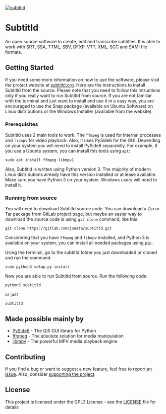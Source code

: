 [![subtitld](https://snapcraft.io/subtitld/badge.svg)](https://snapcraft.io/subtitld)

# Subtitld

An open source software to create, edit and transcribe subtitles. It is able to work with SRT, SSA, TTML, SBV, DFXP, VTT, XML, SCC and SAMI file formats.

## Getting Started

If you need some more information on how to use the software, please visit the project website at [subtitld.org](https://subtitld.org). Here are the instructions to install Subtitld from the source. Please note that you need to follow this intructions only if you really want to run Subtitld from source. If you are not familiar with the terminal and just want to install and use it in a easy way, you are encouraged to use the Snap package (available on Ubuntu Software) on Linux distributions or the Windows Installer (available from the website).

### Prerequisites

Subtitld uses 2 main tools to work. The `ffmpeg` is used for internal processes and `libmpv` for video playback. Also, it uses PySide6 for the GUI. Depending on your system you will need to install PySide6 separatelly. For example, if you use a Ubuntu system, you can install this tools using `apt`:

```
sudo apt install ffmpeg libmpv1
```

Also, Subtitld is written using Python version 3. The majority of modern Linux distributions already have this version installed or at lease available. Make sure you have Python 3 on your system. Windows users will need to install it.

### Running from source

You will need to download Subtitld source code. You can download a Zip or Tar package from GitLab project page, but maybe an easier way to download the source code is using `git clone` command, like this:

```
git clone https://gitlab.com/jonata/subtitld.git
```

Considering that you have `ffmpeg` and `libmpv` installed, and Python 3 is available on your system, you can install all needed packages using `pip`.

Using the terminal, go to the subtitld folder you just downloaded or cloned and run the command:

```
sudo python3 setup.py install
```

Now you are able to run Subtitld from source. Run the following code:

```
python3 subtitld
```

or just

```
subtitld
```

## Made possible mainly by

* [PySide6](https://www.riverbankcomputing.com/software/pyqt/) - The Qt5 GUI library for Python
* [ffmpeg](https://ffmpeg.org/) - The absolute solution for media manipulation
* [libmpv](https://github.com/mpv-player/mpv) - The powerful MPV media playback engine

## Contributing

If you find a bug or want to suggest a new feature, feel free to [report an issue](https://gitlab.com/jonata/subtitld/-/issues). Also, consider [supporting the project](https://subtitld.org/support).

## License

This project is licensed under the GPL3 License - see the [LICENSE](LICENSE) file for details
